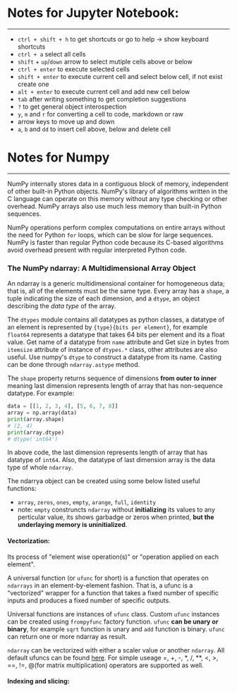 # Notes for Jupyter Notebook:

---

- `ctrl + shift + h` to get shortcuts or go to help -> show keyboard shortcuts
- `ctrl + a` select all cells
- `shift` + `up`/`down` arrow to select mutiple cells above or below 	
- `ctrl + enter` to execute selected cells
- `shift + enter` to execute current cell and select below cell, if not exist create one
- `alt + enter` to execute current cell and add new cell below
- `tab` after writing something to get completion suggestions
- `?` to get general object interospection
- `y`, `m` and `r` for converting a cell to code, markdown or raw
-  arrow keys to move up and down
- `a`, `b` and `dd` to insert cell above, below and delete cell

# Notes for Numpy

---

NumPy internally stores data in a contiguous block of memory,  independent of other built-in Python objects. NumPy's library of  algorithms written in the C language can operate on this memory without  any type checking or other overhead. NumPy arrays also use much less  memory than built-in Python sequences.

NumPy operations perform complex computations on entire arrays without the need for Python `for` loops, which can be slow for large sequences. NumPy is faster than  regular Python code because its C-based algorithms avoid overhead  present with regular interpreted Python code.

### The NumPy ndarray: A Multidimensional Array Object

An ndarray is a generic multidimensional container for homogeneous data; that is, all of the elements must be the same type. Every array has a `shape`, a tuple indicating the size of each dimension, and a `dtype`, an object describing the *data type* of the array.

The `dtypes` module contains all datatypes as python classes, a datatype of an element is represented by `{type}{bits per element}`, for example `float64` represents a datatype that takes 64 bits per element and its a float value. Get name of a datatype from `name` attribute  and Get size in bytes from `itemsize` attribute of instance of `dtypes.*` class, other attributes are also useful. Use numpy's `dtype` to construct a datatype from its name. Casting can be done through `ndarray.astype` method.

The `shape` property returns sequence of dimensions **from outer to inner** meaning last dimension represents length of array that has non-sequence datatype. For example:

```python 
data = [[1, 2, 3, 4], [5, 6, 7, 8]]
array = np.array(data)
print(array.shape)
# (2, 4)
print(array.dtype)
# dtype('int64')
```

In above code, the last dimension represents length of array that has datatype of `int64`. Also, the datatype of last dimension array is the data type of whole `ndarray`.

The ndarrya object can be created using some below listed useful functions:

- `array`, `zeros`, `ones`, `empty`, `arange`, `full`, `identity`
- note: `empty` construncts `ndarray` without **initializing** its values to any perticular value, its shows garbadge or zeros when printed, **but the underlaying memory is uninitialized**. 

#### Vectorization:

Its process of "element wise operation(s)" or "operation applied on each element".

A universal function (or `ufunc` for short) is a function that operates on `ndarrays` in an element-by-element fashion. That is, a ufunc is a “vectorized” wrapper for a function that takes a fixed number of specific inputs and produces a fixed number of specific outputs.

Universal functions are instances of `ufunc` class. Custom `ufunc` instances can be created using `frompyfunc` factory function. `ufunc` **can be unary or binary**, for example `sqrt` function is unary and `add` function is binary. `ufunc` can return one or more ndarray as result.

`ndarray` can be vectorized with either a scaler value or another `ndarray`. All default ufuncs can be found [here](https://numpy.org/doc/stable/reference/ufuncs.html#available-ufuncs). For simple useage =, +, -, *, /, **, <, >, ==, !=, @(for matrix multiplication) operators are supported as well.

#### Indexing and slicing:

